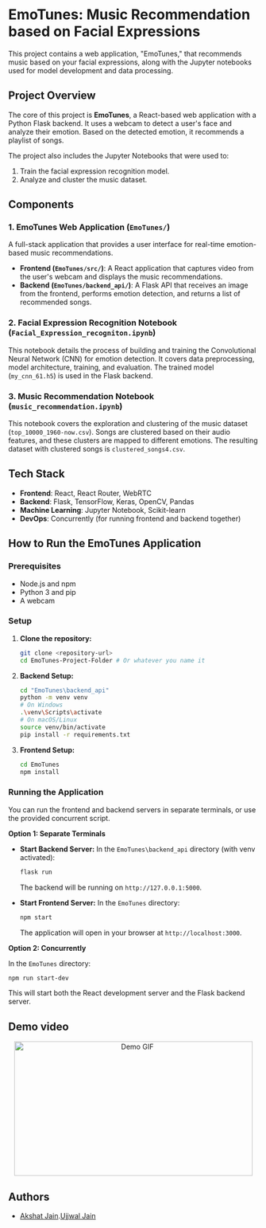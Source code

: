 # EmoTunes: Music Recommendation based on Facial Expressions

This project contains a web application, "EmoTunes," that recommends music based on your facial expressions, along with the Jupyter notebooks used for model development and data processing.

## Project Overview

The core of this project is **EmoTunes**, a React-based web application with a Python Flask backend. It uses a webcam to detect a user's face and analyze their emotion. Based on the detected emotion, it recommends a playlist of songs.

The project also includes the Jupyter Notebooks that were used to:
1.  Train the facial expression recognition model.
2.  Analyze and cluster the music dataset.

## Components

### 1. EmoTunes Web Application (`EmoTunes/`)

A full-stack application that provides a user interface for real-time emotion-based music recommendations.

*   **Frontend (`EmoTunes/src/`)**: A React application that captures video from the user's webcam and displays the music recommendations.
*   **Backend (`EmoTunes/backend_api/`)**: A Flask API that receives an image from the frontend, performs emotion detection, and returns a list of recommended songs.

### 2. Facial Expression Recognition Notebook (`Facial_Expression_recogniton.ipynb`)

This notebook details the process of building and training the Convolutional Neural Network (CNN) for emotion detection. It covers data preprocessing, model architecture, training, and evaluation. The trained model (`my_cnn_61.h5`) is used in the Flask backend.

### 3. Music Recommendation Notebook (`music_recommendation.ipynb`)

This notebook covers the exploration and clustering of the music dataset (`top_10000_1960-now.csv`). Songs are clustered based on their audio features, and these clusters are mapped to different emotions. The resulting dataset with clustered songs is `clustered_songs4.csv`.

## Tech Stack

*   **Frontend**: React, React Router, WebRTC
*   **Backend**: Flask, TensorFlow, Keras, OpenCV, Pandas
*   **Machine Learning**: Jupyter Notebook, Scikit-learn
*   **DevOps**: Concurrently (for running frontend and backend together)

## How to Run the EmoTunes Application

### Prerequisites

*   Node.js and npm
*   Python 3 and pip
*   A webcam

### Setup

1.  **Clone the repository:**
    ```bash
    git clone <repository-url>
    cd EmoTunes-Project-Folder # Or whatever you name it
    ```

2.  **Backend Setup:**
    ```bash
    cd "EmoTunes\backend_api"
    python -m venv venv
    # On Windows
    .\venv\Scripts\activate
    # On macOS/Linux
    source venv/bin/activate
    pip install -r requirements.txt
    ```

3.  **Frontend Setup:**
    ```bash
    cd EmoTunes
    npm install
    ```

### Running the Application

You can run the frontend and backend servers in separate terminals, or use the provided concurrent script.

**Option 1: Separate Terminals**

*   **Start Backend Server:**
    In the `EmoTunes\backend_api` directory (with venv activated):
    ```bash
    flask run
    ```
    The backend will be running on `http://127.0.0.1:5000`.

*   **Start Frontend Server:**
    In the `EmoTunes` directory:
    ```bash
    npm start
    ```
    The application will open in your browser at `http://localhost:3000`.

**Option 2: Concurrently**

In the `EmoTunes` directory:
```bash
npm run start-dev
```
This will start both the React development server and the Flask backend server.



## Demo video

<p align="center">
  <img src="https://github.com/akshat2635/Emotion-Based-Music-Recommender/blob/master/Emotunes-demo.gif" alt="Demo GIF" width="480" height="270">
</p>

 

## Authors

- [Akshat Jain](https://github.com/akshat2635).[Ujjwal Jain](https://github.com/ujjwal1729)


